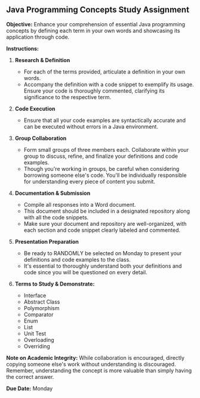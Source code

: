 ## Java Programming Concepts Study Assignment


**Objective:** Enhance your comprehension of essential Java programming concepts by defining each term in your own words and showcasing its application through code.

**Instructions:**

1. **Research & Definition**
    - For each of the terms provided, articulate a definition in your own words.
    - Accompany the definition with a code snippet to exemplify its usage. Ensure your code is thoroughly commented, clarifying its significance to the respective term.

2. **Code Execution**
    - Ensure that all your code examples are syntactically accurate and can be executed without errors in a Java environment.

3. **Group Collaboration**
    - Form small groups of three members each. Collaborate within your group to discuss, refine, and finalize your definitions and code examples.
    - Though you're working in groups, be careful when considering borrowing someone else's code. You'll be individually responsible for understanding every piece of content you submit.

4. **Documentation & Submission**
    - Compile all responses into a Word document.
    - This document should be included in a designated repository along with all the code snippets.
    - Make sure your document and repository are well-organized, with each section and code snippet clearly labeled and commented.

5. **Presentation Preparation**
    - Be ready to RANDOMLY be selected on Monday to present your definitions and code examples to the class.
    - It's essential to thoroughly understand both your definitions and code since you will be questioned on every detail.

6. **Terms to Study & Demonstrate:**

    - Interface
    - Abstract Class
    - Polymorphism
    - Comparator
    - Enum
    - List
    - Unit Test
    - Overloading
    - Overriding

**Note on Academic Integrity:** While collaboration is encouraged, directly copying someone else's work without understanding is discouraged. Remember, understanding the concept is more valuable than simply having the correct answer.

**Due Date:** Monday

